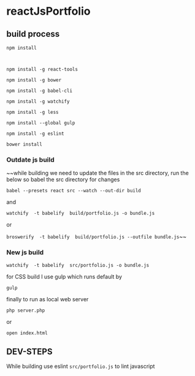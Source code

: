 # reactJsPortfolio


## build process


```
npm install



npm install -g react-tools

npm install -g bower

npm install -g babel-cli

npm install -g watchify

npm install -g less

npm install --global gulp

npm install -g eslint

bower install
```

### Outdate js build
~~while building we need to update the files in the src directory, run the below so babel the src directory for changes

`babel --presets react src --watch --out-dir build`

and 

`watchify  -t babelify  build/portfolio.js -o bundle.js` 

or 

`broswerify  -t babelify  build/portfolio.js --outfile bundle.js`~~

### New js build

`watchify  -t babelify  src/portfolio.js -o bundle.js`



for CSS build I use gulp which runs default by

`
gulp
`



finally to run as local web server

`php server.php`

or

`open index.html`


## DEV-STEPS

While building use eslint `src/portfolio.js` to lint javascript